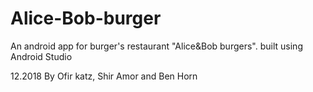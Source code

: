 # Alice-Bob-burger

An android app for burger's restaurant "Alice&Bob burgers".
built using Android Studio

12.2018
By Ofir katz, Shir Amor and Ben Horn
